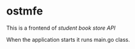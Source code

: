 # ostmfe
This is a frontend of _student book store API_

When the application starts it runs main.go class.
